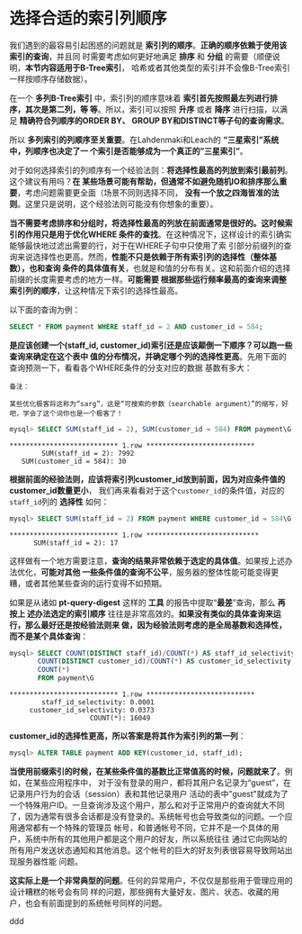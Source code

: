 选择合适的索引列顺序
================================================================================
我们遇到的最容易引起困惑的问题就是 **索引列的顺序**。**正确的顺序依赖于使用该索引的查询**，并且同
时需要考虑如何更好地满足 **排序** 和 **分组** 的需要（顺便说明，**本节内容适用于B-Tree索引**，
哈希或者其他类型的索引并不会像B-Tree索引一样按顺序存储数据）。

在一个 **多列B-Tree索引** 中，索引列的顺序意味着 **索引首先按照最左列进行排序，其次是第二列，等
等**。所以，索引可以按照 **升序** 或者 **降序** 进行扫描，以满足 **精确符合列顺序的ORDER BY、
GROUP BY和DISTINCT等子句的查询需求**。

所以 **多列索引的列顺序至关重要**。在Lahdenmaki和Leach的 **“三星索引”系统中，列顺序也决定了一
个索引是否能够成为一个真正的”三星索引”**。

对于如何选择索引的列顺序有一个经验法则：**将选择性最高的列放到索引最前列**。这个建议有用吗？**在
某些场景可能有帮助，但通常不如避免随机IO和排序那么重要**，考虑问题需要更全面（场景不同则选择不同，
**没有一个放之四海皆准的法则**。这里只是说明，这个经验法则可能没有你想象的重要）。

**当不需要考虑排序和分组时，将选择性最高的列放在前面通常是很好的。这时候索引的作用只是用于优化WHERE
条件的查找**。在这种情况下，这样设计的索引确实能够最快地过滤出需要的行，对于在WHERE子句中只使用了索
引部分前缀列的查询来说选择性也更高。然而，**性能不只是依赖于所有索引列的选择性（整体基数），也和查询
条件的具体值有关**，也就是和值的分布有关。这和前面介绍的选择前缀的长度需要考虑的地方一样。**可能需要
根据那些运行频率最高的查询来调整索引列的顺序**，让这种情况下索引的选择性最高。

以下面的查询为例：
```sql
SELECT * FROM payment WHERE staff_id = 2 AND customer_id = 584;
```
**是应该创建一个(staff_id, customer_id)索引还是应该颠倒一下顺序？可以跑一些查询来确定在这个表中
值的分布情况，并确定哪个列的选择性更高**。先用下面的查询预测一下，看看各个WHERE条件的分支对应的数据
基数有多大：
```
备注：

某些优化极客将这称为“sarg”，这是“可搜索的参数（searchable argument）”的缩写，好吧，学会了这个词你也是一个极客了！
```
```sql
mysql> SELECT SUM(staff_id = 2), SUM(customer_id = 584) FROM payment\G
```
```
*************************** 1.row ***************************
        SUM(staff_id = 2): 7992
   SUM(customer_id = 584): 30
```
**根据前面的经验法则，应该将索引列customer_id放到前面，因为对应条件值的customer_id数量更小**，
我们再来看看对于这个`customer_id`的条件值，对应的`staff_id`列的 **选择性** 如何：
```sql
mysql> SELECT SUM(staff_id = 2) FROM payment WHERE customer_id = 584\G
```
```
*************************** 1.row ****************************
      SUM(staff_id = 2): 17
```
这样做有一个地方需要注意，**查询的结果非常依赖于选定的具体值**。如果按上述办法优化，**可能对其他
一些条件值的查询不公平**，服务器的整体性能可能变得更糟，或者其他某些查询的运行变得不如预期。

如果是从诸如 **pt-query-digest** 这样的 **工具** 的报告中提取“**最差**”查询，那么 **再按上
述办法选定的索引顺序** 往往是非常高效的。**如果没有类似的具体查询来运行，那么最好还是按经验法则来
做，因为经验法则考虑的是全局基数和选择性，而不是某个具体查询**：
```sql
mysql> SELECT COUNT(DISTINCT staff_id)/COUNT(*) AS staff_id_selectivity,
       COUNT(DISTINCT customer_id)/COUNT(*) AS customer_id_selectivity,
       COUNT(*)
       FROM payment\G
```
```
*************************** 1.row ***************************
        staff_id_selectivity: 0.0001
     customer_id_selectivity: 0.0373
                    COUNT(*): 16049
```
**customer_id的选择性更高，所以答案是将其作为索引列的第一列**：
```sql
mysql> ALTER TABLE payment ADD KEY(customer_id, staff_id);
```
**当使用前缀索引的时候，在某些条件值的基数比正常值高的时候，问题就来了**。例如，在某些应用程序中，
对于没有登录的用户，都将其用户名记录为“guest”，在记录用户行为的会话（session）表和其他记录用户
活动的表中"guest"就成为了一个特殊用户ID。一旦查询涉及这个用户，那么和对于正常用户的查询就大不同
了，因为通常有很多会话都是没有登录的。系统帐号也会导致类似的问题。一个应用通常都有一个特殊的管理员
帐号，和普通帐号不同，它并不是一个具体的用户，系统中所有的其他用户都是这个用户的好友，所以系统往往
通过它向网站的所有用户发送状态通知和其他消息。这个帐号的巨大的好友列表很容易导致网站出现服务器性能
问题。

**这实际上是一个非常典型的问题**。任何的异常用户，不仅仅是那些用于管理应用的设计糟糕的帐号会有同
样的问题，那些拥有大量好友、图片、状态、收藏的用户，也会有前面提到的系统帐号同样的问题。









































ddd
